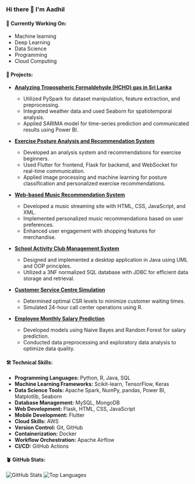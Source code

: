 ### Hi there 👋 I'm Aadhil 

<!--
**Aadhil21/Aadhil21** is a ✨ _special_ ✨ repository because its `README.md` (this file) appears on your GitHub profile.

Here are some ideas to get you started:

- 🔭 I’m currently working on ...
- 🌱 I’m currently learning ...
- 👯 I’m looking to collaborate on ...
- 🤔 I’m looking for help with ...
- 💬 Ask me about ...
- 📫 How to reach me: ...
- 😄 Pronouns: ...
- ⚡ Fun fact: ...
-->

#### 🌱 Currently Working On:
- Machine learning
- Deep Learning
- Data Science
- Programming
- Cloud Computing

#### 🚀 Projects:
- [**Analyzing Tropospheric Formaldehyde (HCHO) gas in Sri Lanka**](#)
  - Utilized PySpark for dataset manipulation, feature extraction, and preprocessing.
  - Integrated weather data and used Seaborn for spatiotemporal analysis.
  - Applied SARIMA model for time-series prediction and communicated results using Power BI.

- [**Exercise Posture Analysis and Recommendation System**](#)
  - Developed an analysis system and recommendations for exercise beginners.
  - Used Flutter for frontend, Flask for backend, and WebSocket for real-time communication.
  - Applied image processing and machine learning for posture classification and personalized exercise recommendations.

- [**Web-based Music Recommendation System**](#)
  - Developed a music streaming site with HTML, CSS, JavaScript, and XML.
  - Implemented personalized music recommendations based on user preferences.
  - Enhanced user engagement with shopping features for merchandise.

- [**School Activity Club Management System**](#)
  - Designed and implemented a desktop application in Java using UML and OOP principles.
  - Utilized a 3NF normalized SQL database with JDBC for efficient data storage and retrieval.

- [**Customer Service Centre Simulation**](#)
  - Determined optimal CSR levels to minimize customer waiting times.
  - Simulated 24-hour call center operations using R.

- [**Employee Monthly Salary Prediction**](#)
  - Developed models using Naive Bayes and Random Forest for salary prediction.
  - Conducted data preprocessing and exploratory data analysis to optimize data quality.

#### 🛠️ Technical Skills:
- **Programming Languages:** Python, R, Java, SQL
- **Machine Learning Frameworks:** Scikit-learn, TensorFlow, Keras
- **Data Science Tools:** Apache Spark, NumPy, pandas, Power BI, Matplotlib, Seaborn
- **Database Management:** MySQL, MongoDB
- **Web Development:** Flask, HTML, CSS, JavaScript
- **Mobile Development:** Flutter
- **Cloud Skills:** AWS
- **Version Control:** Git, GitHub
- **Containerization:** Docker
- **Workflow Orchestration:** Apache Airflow
- **CI/CD:** GitHub Actions

#### 🪴 GitHub Stats:

![GitHub Stats](https://github-readme-stats.vercel.app/api?username=aadhil21&show_icons=true&theme=algolia&line_height=20)
![Top Languages](https://github-readme-stats.vercel.app/api/top-langs/?username=aadhil21&layout=compact&theme=algolia&line_height=20)

